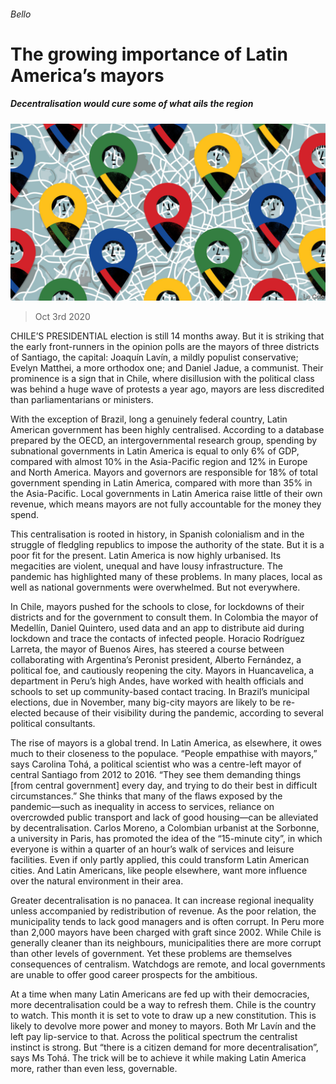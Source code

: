 ###### Bello

# The growing importance of Latin America’s mayors 

##### Decentralisation would cure some of what ails the region 

![image](images/20201003_AMD002_0.jpg) 

> Oct 3rd 2020 


CHILE’S PRESIDENTIAL election is still 14 months away. But it is striking that the early front-runners in the opinion polls are the mayors of three districts of Santiago, the capital: Joaquín Lavín, a mildly populist conservative; Evelyn Matthei, a more orthodox one; and Daniel Jadue, a communist. Their prominence is a sign that in Chile, where disillusion with the political class was behind a huge wave of protests a year ago, mayors are less discredited than parliamentarians or ministers.


With the exception of Brazil, long a genuinely federal country, Latin American government has been highly centralised. According to a database prepared by the OECD, an intergovernmental research group, spending by subnational governments in Latin America is equal to only 6% of GDP, compared with almost 10% in the Asia-Pacific region and 12% in Europe and North America. Mayors and governors are responsible for 18% of total government spending in Latin America, compared with more than 35% in the Asia-Pacific. Local governments in Latin America raise little of their own revenue, which means mayors are not fully accountable for the money they spend.



This centralisation is rooted in history, in Spanish colonialism and in the struggle of fledgling republics to impose the authority of the state. But it is a poor fit for the present. Latin America is now highly urbanised. Its megacities are violent, unequal and have lousy infrastructure. The pandemic has highlighted many of these problems. In many places, local as well as national governments were overwhelmed. But not everywhere.


In Chile, mayors pushed for the schools to close, for lockdowns of their districts and for the government to consult them. In Colombia the mayor of Medellín, Daniel Quintero, used data and an app to distribute aid during lockdown and trace the contacts of infected people. Horacio Rodríguez Larreta, the mayor of Buenos Aires, has steered a course between collaborating with Argentina’s Peronist president, Alberto Fernández, a political foe, and cautiously reopening the city. Mayors in Huancavelica, a department in Peru’s high Andes, have worked with health officials and schools to set up community-based contact tracing. In Brazil’s municipal elections, due in November, many big-city mayors are likely to be re-elected because of their visibility during the pandemic, according to several political consultants.


The rise of mayors is a global trend. In Latin America, as elsewhere, it owes much to their closeness to the populace. “People empathise with mayors,” says Carolina Tohá, a political scientist who was a centre-left mayor of central Santiago from 2012 to 2016. “They see them demanding things [from central government] every day, and trying to do their best in difficult circumstances.” She thinks that many of the flaws exposed by the pandemic—such as inequality in access to services, reliance on overcrowded public transport and lack of good housing—can be alleviated by decentralisation. Carlos Moreno, a Colombian urbanist at the Sorbonne, a university in Paris, has promoted the idea of the “15-minute city”, in which everyone is within a quarter of an hour’s walk of services and leisure facilities. Even if only partly applied, this could transform Latin American cities. And Latin Americans, like people elsewhere, want more influence over the natural environment in their area.


Greater decentralisation is no panacea. It can increase regional inequality unless accompanied by redistribution of revenue. As the poor relation, the municipality tends to lack good managers and is often corrupt. In Peru more than 2,000 mayors have been charged with graft since 2002. While Chile is generally cleaner than its neighbours, municipalities there are more corrupt than other levels of government. Yet these problems are themselves consequences of centralism. Watchdogs are remote, and local governments are unable to offer good career prospects for the ambitious.


At a time when many Latin Americans are fed up with their democracies, more decentralisation could be a way to refresh them. Chile is the country to watch. This month it is set to vote to draw up a new constitution. This is likely to devolve more power and money to mayors. Both Mr Lavín and the left pay lip-service to that. Across the political spectrum the centralist instinct is strong. But “there is a citizen demand for more decentralisation”, says Ms Tohá. The trick will be to achieve it while making Latin America more, rather than even less, governable.

